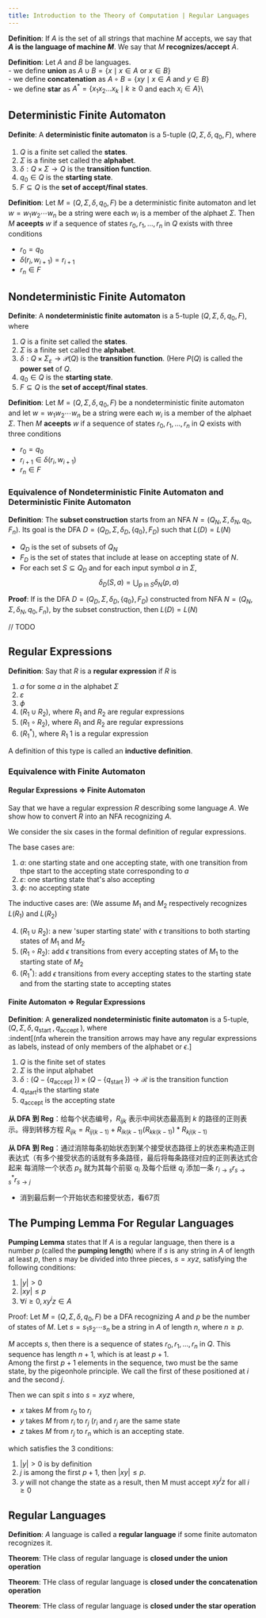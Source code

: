 ```yaml
---
title: Introduction to the Theory of Computation | Regular Languages
---
```


**Definition**: If $A$ is the set of all strings that machine $M$ accepts, we say that **$A$ is the language of machine $M$**. We say that $M$ **recognizes/accept** $A$.

**Definition**: Let $A$ and $B$ be languages. \
\- we define **union** as $A \cup B=\{x \mid x \in A$ or $x \in B\}$\
\- we define **concatenation** as $A \circ B=\{x y \mid x \in A$ and $y \in B\}$\
\- we define **star** as $A^{*}=\left\{x_{1} x_{2} \ldots x_{k} \mid k \geq 0\right.$ and each $\left.x_{i} \in A\right\}$\

## Deterministic Finite Automaton

**Definite**: A **deterministic finite automaton** is a 5-tuple $\left(Q, \Sigma, \delta, q_{0}, F\right)$, where
1. $Q$ is a finite set called the **states**.
2. $\Sigma$ is a finite set called the **alphabet**.
3. $\delta: Q \times \Sigma \longrightarrow Q$ is the **transition function**.
4. $q_{0} \in Q$ is the **starting state**.
5. $F \subseteq Q$ is the **set of accept/final states**.

**Definition**: Let $M = \left(Q, \Sigma, \delta, q_{0}, F\right)$ be a deterministic  finite automaton and let $w=w_{1} w_{2} \cdots w_{n}$ be a string were each $w_i$ is a member of the alphaet $\Sigma$. Then $M$ **aceepts** $w$ if a sequence of states $r_{0}, r_{1}, \ldots, r_{n}$ in $Q$ exists with three conditions
- $r_{0} = q_{0}$
- $\delta\left(r_{i}, w_{i+1}\right) = r_{i+1}$
- $r_{n} \in F$

## Nondeterministic Finite Automaton

**Definite**: A **nondeterministic finite automaton** is a 5-tuple $\left(Q, \Sigma, \delta, q_{0}, F\right)$, where
1. $Q$ is a finite set called the **states**.
2. $\Sigma$ is a finite set called the **alphabet**.
3. $\delta: Q \times \Sigma_{\varepsilon} \longrightarrow \mathcal{P}(Q)$ is the **transition function**. (Here $P(Q)$ is called the **power set** of $Q$.
4. $q_{0} \in Q$ is the **starting state**.
5. $F \subseteq Q$ is the **set of accept/final states**.

**Definition**: Let $M = \left(Q, \Sigma, \delta, q_{0}, F\right)$ be a nondeterministic finite automaton and let $w=w_{1} w_{2} \cdots w_{n}$ be a string were each $w_i$ is a member of the alphaet $\Sigma$. Then $M$ **aceepts** $w$ if a sequence of states $r_{0}, r_{1}, \ldots, r_{n}$ in $Q$ exists with three conditions
- $r_{0} = q_{0}$
- $r_{i+1} \in \delta\left(r_{i}, w_{i+1}\right)$
- $r_{n} \in F$

### Equivalence of Nondeterministic Finite Automaton and Deterministic Finite Automaton

**Definition**: The **subset construction** starts from an NFA $N = (Q_N, \Sigma, \delta_N, q_{0}, F_n)$. Its goal is the DFA $D=\left(Q_{D}, \Sigma, \delta_{D},\left\{q_{0}\right\}, F_{D}\right)$ such that $L(D) = L(N)$
- $Q_D$ is the set of subsets of $Q_N$
- $F_D$ is the set of  states that include at lease on accepting state of $N$.
- For each set $S \subseteq Q_{D}$ and for each input symbol $a$ in $\Sigma$, $$\delta_{D}(S, a)=\bigcup_{p \text { in } S} \delta_{N}(p, a)$$

**Proof**: If is the DFA $D=\left(Q_{D}, \Sigma, \delta_{D},\left\{q_{0}\right\}, F_{D}\right)$ constructed from NFA $N = (Q_N, \Sigma, \delta_N, q_{0}, F_n)$, by the subset construction, then $L(D) = L(N)$

// TODO

## Regular Expressions

**Definition**: Say that $R$ is a **regular expression** if $R$ is
1. $a$ for some $a$ in the alphabet $\Sigma$
2. $\varepsilon$
3. $\phi$
4. $\left(R_{1} \cup R_{2}\right)$, where $R_1$ and $R_2$ are regular expressions
5. $\left(R_{1} \circ R_{2}\right)$, where $R_1$ and $R_2$ are regular expressions
6. $\left(R_{1}^{*}\right)$, where $R_1$ 1 is a regular expression

A definition of this type is called an **inductive definition**.

### Equivalence with Finite Automaton

#### Regular Expressions => Finite Automaton

Say that we have a regular expression $R$ describing some language $A$. We show how to convert $R$ into an NFA recognizing $A$. 

We consider the six cases in the formal definition of regular expressions.

The base cases are:

1. $a$: one starting state and one accepting state, with one transition from thpe start to the accepting state corresponding to $a$
2. $\varepsilon$: one starting state that's also accepting
3. $\phi$: no accepting state

The inductive cases are: (We assume $M_1$ and $M_2$ respectively recognizes $L(R_1)$ and $L(R_2)$

4. $\left(R_{1} \cup R_{2}\right)$: a new 'super starting state' with $\epsilon$ transitions to both starting states of $M_1$ and $M_2$
5. $\left(R_{1} \circ R_{2}\right)$: add $\epsilon$ transitions from every accepting states of $M_1$ to the starting state of $M_2$
6. $\left(R_{1}^{*}\right)$: add $\epsilon$ transitions from every accepting states to the starting state and from the starting state to accepting states

#### Finite Automaton => Regular Expressions
 
**Definition**: A **generalized nondeterministic finite automaton** is a 5-tuple, $\left(Q, \Sigma, \delta, q_{\text {start }}, q_{\text {accept }}\right)$, where \
:indent[(nfa wherein the transition arrows may have any regular expressions as labels, instead of only members of the alphabet or $\epsilon$.]

1. $Q$ is the finite set of states
2. $\Sigma$ is the input alphabet
3. $\delta:\left(Q-\left\{q_{\text {accept }}\right\}\right) \times\left(Q-\left\{q_{\text {start }}\right\}\right) \longrightarrow \mathcal{R}$ is the transition function
4. $q_{\text{start}}$is the starting state
5. $q_{\text{accept}}$ is the accepting state

**从 DFA 到 Reg**：给每个状态编号，$R_{ijk}$ 表示中间状态最高到 $k$ 的路径的正则表示。得到转移方程 $R_{ijk} = R_{ij(k-1)} + R_{ik(k-1)}(R_{kk(k-1)})*R_{kj(k-1)}$


    
**从 DFA 到 Reg**：通过消除每条初始状态到某个接受状态路径上的状态来构造正则表达式（有多个接受状态的话就有多条路径，最后将每条路径对应的正则表达式合起来
每消除一个状态 $p_s$ 就为其每个前驱 $q_i$ 及每个后继 $q_j$ 添加一条 $r_{i \rightarrow s} r_{s \rightarrow s}^* r_{s \rightarrow j}$
- 消到最后剩一个开始状态和接受状态，看67页

## The Pumping Lemma For Regular Languages

**Pumping Lemma** states that If $A$ is a regular language, then there is a number $p$ (called the **pumping length**) where if $s$ is any string in $A$ of length at least $p$, then $s$ may be divided into three pieces, $s = xyz$, satisfying the following conditions:
1. $|y|>0$
2. $|x y| \leq p$
3. $\forall i \geq 0, xy^iz \in A$

Proof:  Let $M = \left(Q, \Sigma, \delta, q_{0}, F\right)$ be a DFA recognizing $A$ and $p$ be the number of states of $M$. Let $s=s_{1} s_{2} \cdots s_{n}$ be a string in $A$ of length $n$, where $n \geq p$. 

$M$ accepts $s$, then there is a sequence of states $r_{0}, r_{1}, \ldots, r_{n}$ in $Q$. This sequence has length $n + 1$, which is at least $p + 1$.\
Among the first $p + 1$ elements in the sequence, two must be the same state, by the pigeonhole principle. We call the first of these positioned at $i$ and the second $j$.

Then we can spit $s$ into $s = xyz$ where, 

- $x$ takes $M$ from $r_0$ to $r_i$
- $y$ takes $M$ from $r_i$ to $r_j$ ($r_i$ and $r_j$ are the same state
- $z$ takes $M$ from $r_j$ to $r_n$ which is an accepting state.

which satisfies the 3 conditions: 

1. $|y| > 0$ is by definition
2. $j$ is among the first $p + 1$, then $|x y| \leq p$.
3. $y$ will not change the state as a result, then M must accept $xy^iz$ for all $i \geq 0$



## Regular Languages

**Definition**: $A$ language is called a **regular language** if some finite automaton recognizes it.

**Theorem**: THe class of regular language is **closed under the union operation**

**Theorem**: THe class of regular language is **closed under the concatenation operation**

**Theorem**: THe class of regular language is **closed under the star operation**   